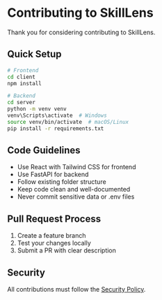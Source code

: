 # Contributing to SkillLens

Thank you for considering contributing to SkillLens.

## Quick Setup

```bash
# Frontend
cd client
npm install

# Backend
cd server
python -m venv venv
venv\Scripts\activate  # Windows
source venv/bin/activate  # macOS/Linux
pip install -r requirements.txt
```

## Code Guidelines

- Use React with Tailwind CSS for frontend
- Use FastAPI for backend
- Follow existing folder structure
- Keep code clean and well-documented
- Never commit sensitive data or .env files

## Pull Request Process

1. Create a feature branch
2. Test your changes locally
3. Submit a PR with clear description

## Security

All contributions must follow the [Security Policy](./SECURITY.md).

